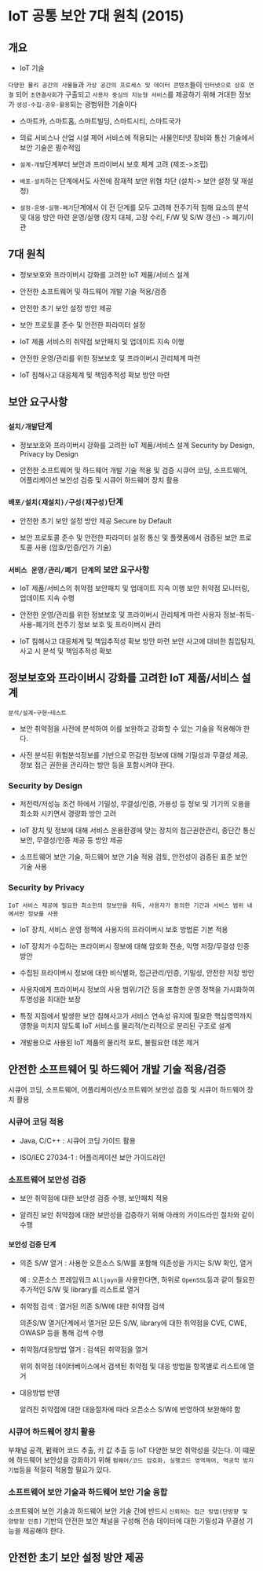 # IoT 공통 보안 7대 원칙 (2015)

## 개요

* IoT 기술

`다양한 물리 공간의 사물들`과 `가상 공간의 프로세스 및 데이터 콘텐츠`들이 `인터넷으로 상호 연결` 되어 `초연결사회`가 구출되고 `사용자 중심의 지능형 서비스`를 제공하기 위해 거대한 정보가 `생성-수집-공유-활용`되는 광범위한 기술이다

* 스마트카, 스마트홈, 스마트빌딩, 스마트시티, 스마트국가

* 의료 서비스나 산업 시설 제어 서비스에 적용되는 사물인터넷 장비와 통신 기술에서 보안 기술은 필수적임

* `설계-개발`단계부터 보안과 프라이버시 보호 체계 고려
    (제조->조립)
* `배포-설치`하는 단계에서도 사전에 잠재적 보안 위협 차단
    (설치-> 보안 설정 및 재설정)
* `설정-운영-실행-폐기`단계에서 이 전 단계를 모두 고려해 전주기적 침해 요소의 분석 및 대응 방안 마련
    운영/실행 (장치 대체, 고장 수리, F/W 및 S/W 갱신) -> 폐기/이관

## 7대 원칙

* 정보보호와 프라이버시 강화를 고려한 IoT 제품/서비스 설계

* 안전한 소프트웨어 및 하드웨어 개발 기술 적용/검증

* 안전한 초기 보안 설정 방안 제공

* 보안 프로토콜 준수 및 안전한 파라미터 설정

* IoT 제품 서비스의 취약점 보안패치 및 업데이트 지속 이행

* 안전한 운영/관리를 위한 정보보호 및 프라이버시 관리체계 마련

* IoT 침해사고 대응체계 및 책임추적성 확보 방안 마련

## 보안 요구사항

### `설치/개발`단계

* 정보보호와 프라이버시 강화를 고려한 IoT 제품/서비스 설계
    Security by Design, Privacy by Design

* 안전한 소프트웨어 및 하드웨어 개발 기술 적용 및 검증
    시큐어 코딩, 소프트웨어, 어플리케이션 보안성 검증 및 시큐어 하드웨어 장치 활용

### `배포/설치(재설치)/구성(재구성)`단계

* 안전한 초기 보안 설정 방안 제공
    Secure by Default

* 보안 프로토콜 준수 및 안전한 파라미터 설정
    통신 및 플랫폼에서 검증된 보안 프로토콜 사용 (암호/인증/인가 기술)

### `서비스 운영/관리/폐기 단계`의 보안 요구사항

* IoT 제품/서비스의 취약점 보안패치 및 업데이트 지속 이행
    보안 취약점 모니터링, 업데이트 지속 수행

* 안전한 운영/관리를 위한 정보보호 및 프라이버시 관리체계 마련
    사용자 정보-취득-사용-폐기의 전주기 정보 보호 및 프라이버시 관리

* IoT 침해사고 대응체계 및 책임추적성 확보 방안 마련
    보안 사고에 대비한 침입탐지, 사고 시 분석 및 책임추적성 확보

## 정보보호와 프라이버시 강화를 고려한 IoT 제품/서비스 설계

`분석/설계`-`구현`-`테스트`

* 보안 취약점을 사전에 분석하여 이를 보완하고 강화할 수 있는 기술을 적용해야 한다.

* 사전 분석된 위험분석정보를 기반으로 민감한 정보에 대해 기밀성과 무결성 제공, 정보 접근 권한을 관리하는 방안 등을 포함시켜야 한다.

### Security by Design

* 저전력/저성능 조건 하에서 기밀성, 무결성/인증, 가용성 등 정보 및 기기의 오용을 최소화 시키면서 경량화 방안 고려

* IoT 장치 및 정보에 대해 서비스 운용환경에 맞는 장치의 접근권한관리, 종단간 통신보안, 무결성/인증 제공 등 방안 제공

* 소프트웨어 보안 기술, 하드웨어 보안 기술 적용 검토, 안전성이 검증된 표준 보안 기술 사용

### Security by Privacy

    IoT 서비스 제공에 필요한 최소한의 정보만을 취득, 사용자가 동의한 기간과 서비스 범위 내에서만 정보를 사용

* IoT 장치, 서비스 운영 정책에 사용자의 프라이버시 보호 방법론 기본 적용

* IoT 장치가 수집하는 프라이버시 정보에 대해 암호화 전송, 익명 저장/무결성 인증 방안

* 수집된 프라이버시 정보에 대한 비식별화, 접근관리/인증, 기밀성, 안전한 저장 방안

* 사용자에게 프라이버시 정보의 사용 범위/기간 등을 포함한 운영 정책을 가시화하여 투명성을 최대한 보장

* 특정 지점에서 발생한 보안 침해사고가 서비스 연속성 유지에 필요한 핵심영역까지 영향을 미치지 않도록 IoT 서비스를 물리적/논리적으로 분리된 구조로 설계

* 개발용으로 사용된 IoT 제품의 물리적 포트, 불필요한 데몬 제거

## 안전한 소프트웨어 및 하드웨어 개발 기술 적용/검증

  시큐어 코딩, 소프트웨어, 어플리케이션/소프트웨어 보안성 검증 및 시큐어 하드웨어 장치 활용

### 시큐어 코딩 적용

* Java, C/C++ : 시큐어 코딩 가이드 활용

* ISO/IEC 27034-1 : 어플리케이션 보안 가이드라인

### 소프트웨어 보안성 검증

* 보안 취약점에 대한 보안성 검증 수행, 보안패치 적용

* 알려진 보안 취약점에 대한 보안성을 검증하기 위해 아래의 가이드라인 절차와 같이 수행

#### 보안성 검증 단계

* 의존 S/W 열거 : 사용한 오픈소스 S/W를 포함해 의존성을 가지는 S/W 확인, 열거

  예 : 오픈소스 프레임워크 `Alljoyn`을 사용한다면, 하위로 `OpenSSL`등과 같이 필요한 추가적인 S/W 및 library를 리스트로 열거

* 취약점 검색 : 열거된 의존 S/W에 대한 취약점 검색

  의존S/W 열거단계에서 열거된 모든 S/W, library에 대한 취약점을 CVE, CWE, OWASP 등을 통해 검색 수행

* 취약점/대응방법 열거 : 검색된 취약점을 열거

  위의 취약점 데이터베이스에서 검색된 취약점 및 대응 방법을 항목별로 리스트에 열거

* 대응방법 반영

  알려진 취약점에 대한 대응절차에 따라 오픈소스 S/W에 반영하여 보완해야 함

### 시큐어 하드웨어 장치 활용

  부채널 공격, 펌웨어 코드 추출, 키 값 추출 등 IoT 다양한 보안 취약성을 갖는다. 이 떄문에 하드웨어 보안성을 강화하기 위해 `펌웨어/코드 암호화, 실행코드 영역제어, 역공학 방지 기법`등을 적절히 적용할 필요가 있다.

### 소프트웨어 보안 기술과 하드웨어 보안 기술 융합

  소프트웨어 보안 기술과 하드웨어 보안 기술 간에 반드시 `신뢰하는 접근 방법(단방향 및 양방향 인증)` 기반의 안전한 보안 채널을 구성해 전송 데이터에 대한 기밀성과 무결성 기능을 제공해야 한다.

## 안전한 초기 보안 설정 방안 제공

